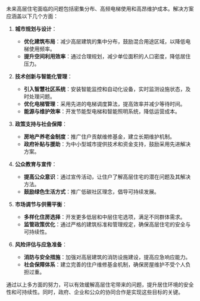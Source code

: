 未来高层住宅面临的问题包括密集分布、高频电梯使用和高昂维护成本。解决方案应涵盖以下几个方面：

1. **城市规划与设计**：
   - **优化建筑布局**：减少高层建筑的集中分布，鼓励混合用途区域，以降低电梯使用频率。
   - **提升空间利用效率**：通过合理规划，减少单位面积的人口密度，降低居住压力。

2. **技术创新与智能化管理**：
   - **引入智慧社区系统**：安装智能监控和自动化设备，实时监测设施状态，及时处理问题。
   - **优化电梯管理**：采用先进的电梯调度算法，提高效率并减少等待时间。
   - **能源与维护效率**：开发节能型电梯和智能照明系统，降低运营成本。

3. **政策支持与社会保障**：
   - **房地产养老金制度**：推广住户贡献维修基金，建立长期维护机制。
   - **政府补贴与援助**：为中小型城市提供技术和资金支持，鼓励采用先进解决方案。

4. **公众教育与宣传**：
   - **提高公众意识**：通过宣传活动，让住户了解高层住宅的潜在问题及其解决方法。
   - **鼓励绿色生活方式**：推广低碳社区理念，倡导可持续发展。

5. **市场调节与供需平衡**：
   - **多样化住房选择**：开发更多低层和中层住宅选项，满足不同群体需求。
   - **监管政策优化**：通过严格的建筑标准和管理规定，确保高层住宅的安全与可持续性。

6. **风险评估与应急准备**：
   - **消防与安全措施**：加强对高层建筑的消防设施建设，提高应急响应能力。
   - **社会保障体系**：建立完善的住户维修基金机制，确保房屋维护不受个人负担过重。

通过以上多方面的努力，可以有效缓解高层住宅带来的问题，提升居住环境的安全性和可持续性。同时，政府、企业和公众的协同合作是实现这些目标的关键。